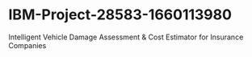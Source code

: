 # IBM-Project-28583-1660113980
Intelligent Vehicle Damage Assessment &amp; Cost Estimator for Insurance Companies

